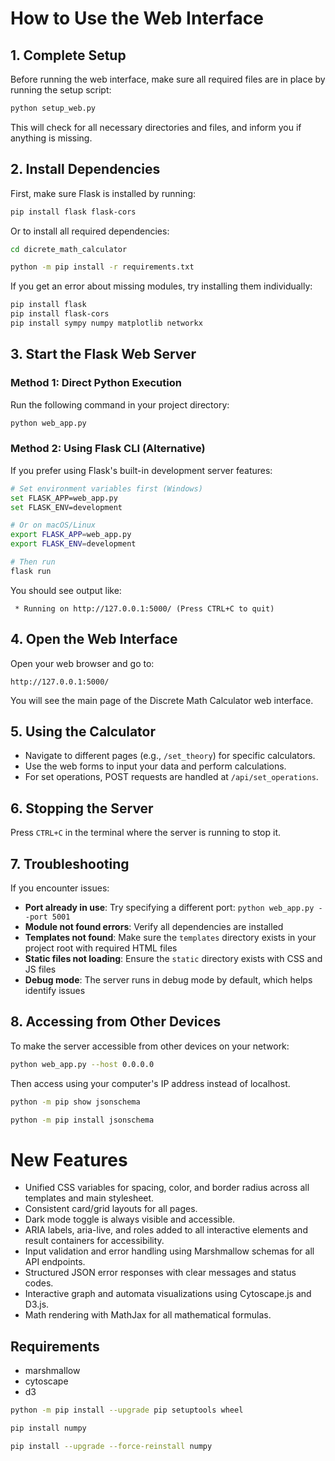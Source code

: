 # How to Use the Web Interface

## 1. Complete Setup

Before running the web interface, make sure all required files are in place by running the setup script:

```bash
python setup_web.py
```

This will check for all necessary directories and files, and inform you if anything is missing.

## 2. Install Dependencies

First, make sure Flask is installed by running:

```bash
pip install flask flask-cors
```

Or to install all required dependencies:

```bash
cd dicrete_math_calculator
```

```bash
python -m pip install -r requirements.txt
```

If you get an error about missing modules, try installing them individually:

```bash
pip install flask
pip install flask-cors
pip install sympy numpy matplotlib networkx
```

## 3. Start the Flask Web Server

### Method 1: Direct Python Execution
Run the following command in your project directory:

```bash
python web_app.py
```

### Method 2: Using Flask CLI (Alternative)
If you prefer using Flask's built-in development server features:

```bash
# Set environment variables first (Windows)
set FLASK_APP=web_app.py
set FLASK_ENV=development

# Or on macOS/Linux
export FLASK_APP=web_app.py
export FLASK_ENV=development

# Then run
flask run
```

You should see output like:

```
 * Running on http://127.0.0.1:5000/ (Press CTRL+C to quit)
```

## 4. Open the Web Interface

Open your web browser and go to:

```
http://127.0.0.1:5000/
```

You will see the main page of the Discrete Math Calculator web interface.

## 5. Using the Calculator

- Navigate to different pages (e.g., `/set_theory`) for specific calculators.
- Use the web forms to input your data and perform calculations.
- For set operations, POST requests are handled at `/api/set_operations`.

## 6. Stopping the Server

Press `CTRL+C` in the terminal where the server is running to stop it.

## 7. Troubleshooting

If you encounter issues:

- **Port already in use**: Try specifying a different port: `python web_app.py --port 5001`
- **Module not found errors**: Verify all dependencies are installed
- **Templates not found**: Make sure the `templates` directory exists in your project root with required HTML files
- **Static files not loading**: Ensure the `static` directory exists with CSS and JS files
- **Debug mode**: The server runs in debug mode by default, which helps identify issues

## 8. Accessing from Other Devices

To make the server accessible from other devices on your network:

```bash
python web_app.py --host 0.0.0.0
```

Then access using your computer's IP address instead of localhost.

```bash
python -m pip show jsonschema
```

```bash
python -m pip install jsonschema
```

# New Features

- Unified CSS variables for spacing, color, and border radius across all templates and main stylesheet.
- Consistent card/grid layouts for all pages.
- Dark mode toggle is always visible and accessible.
- ARIA labels, aria-live, and roles added to all interactive elements and result containers for accessibility.
- Input validation and error handling using Marshmallow schemas for all API endpoints.
- Structured JSON error responses with clear messages and status codes.
- Interactive graph and automata visualizations using Cytoscape.js and D3.js.
- Math rendering with MathJax for all mathematical formulas.

## Requirements
- marshmallow
- cytoscape
- d3

```bash
python -m pip install --upgrade pip setuptools wheel

pip install numpy

pip install --upgrade --force-reinstall numpy
```
